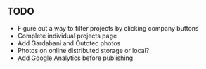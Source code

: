 ## TODO
- Figure out a way to filter projects by clicking company buttons 
- Complete individual projects page
- Add Gardabani and Outotec photos
- Photos on online distributed storage or local? 
- Add Google Analytics before publishing
